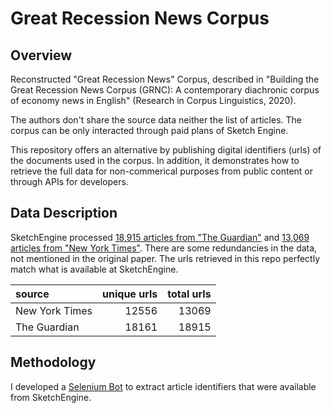 # Great Recession News Corpus

## Overview

Reconstructed  "Great Recession News" Corpus, described in "Building the Great Recession News Corpus (GRNC): A contemporary diachronic corpus of economy news in English" (Research in Corpus Linguistics, 2020).

The authors don't share the source data neither the list of articles. The corpus can be only interacted through paid plans of Sketch Engine.

This repository offers an alternative by publishing digital identifiers (urls) of the documents used in the corpus. 
In addition, it demonstrates how to retrieve the full data for non-commerical purposes from public content or through APIs for developers.

## Data Description

SketchEngine processed [18,915 articles from "The Guardian"](./data/links_guardian.csv) and [13,069 articles from "New York Times"](./data/links_nytimes.csv).
There are some redundancies in the data, not mentioned in the original paper. The urls retrieved in this repo perfectly match what is available at SketchEngine.

| source         |   unique urls |   total urls |
|:---------------|--------------:|-------------:|
| New York Times |         12556 |        13069 |
| The Guardian   |         18161 |        18915 |

## Methodology

I developed a [Selenium Bot](src/SketchEngineScrapper.ipynb) to extract article identifiers that were available from SketchEngine. 
